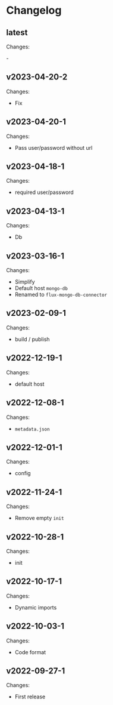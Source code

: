 # Changelog

## latest

Changes:

\-

## v2023-04-20-2

Changes:

- Fix

## v2023-04-20-1

Changes:

- Pass user/password without url

## v2023-04-18-1

Changes:

- required user/password

## v2023-04-13-1

Changes:

- Db

## v2023-03-16-1

Changes:

- Simplify
- Default host `mongo-db`
- Renamed to `flux-mongo-db-connector`

## v2023-02-09-1

Changes:

- build / publish

## v2022-12-19-1

Changes:

- default host

## v2022-12-08-1

Changes:

- `metadata.json`

## v2022-12-01-1

Changes:

- config

## v2022-11-24-1

Changes:

- Remove empty `init`

## v2022-10-28-1

Changes:

- init

## v2022-10-17-1

Changes:

- Dynamic imports

## v2022-10-03-1

Changes:

- Code format

## v2022-09-27-1

Changes:

- First release
